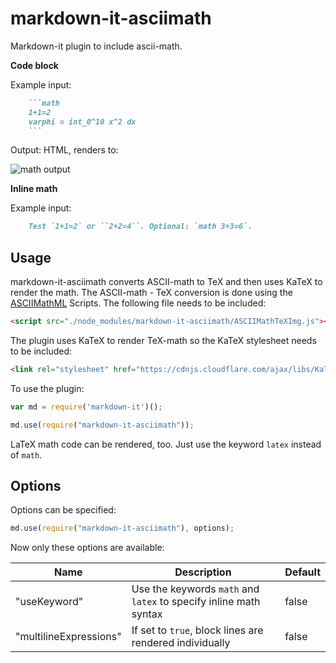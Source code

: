 # markdown-it-asciimath
Markdown-it plugin to include ascii-math.

**Code block**

Example input:
```md
    ```math
    1+1=2
    varphi = int_0^10 x^2 dx
    ```
```

Output: HTML, renders to:

![math output](https://cloud.githubusercontent.com/assets/18582541/18347144/3c7e5aaa-75c4-11e6-888f-c8e6f406fdc7.png)

**Inline math**

Example input:
```md
    Test `1+1=2` or ``2+2=4``. Optional: `math 3+3=6`.
```

## Usage
markdown-it-asciimath converts ASCII-math to TeX and then uses KaTeX to render the math. The ASCII-math - TeX conversion is done using the [ASCIIMathML](https://github.com/mathjax/asciimathml) Scripts. The following file needs to be included:

```html
<script src="./node_modules/markdown-it-asciimath/ASCIIMathTeXImg.js"></script>
```

The plugin uses KaTeX to render TeX-math so the KaTeX stylesheet needs to be included:

```html
<link rel="stylesheet" href="https://cdnjs.cloudflare.com/ajax/libs/KaTeX/0.7.1/katex.min.css">
```

To use the plugin:

```javascript
var md = require('markdown-it')();

md.use(require("markdown-it-asciimath"));
```

LaTeX math code can be rendered, too. Just use the keyword `latex` instead of `math`.

## Options

Options can be specified:
``` javascript
md.use(require("markdown-it-asciimath"), options);
```

Now only these options are available:

Name                    | Description                                                          | Default
------------------------|----------------------------------------------------------------------|----------------------------------
"useKeyword"            | Use the keywords `math` and `latex` to specify inline math syntax    | false
"multilineExpressions"  | If set to `true`, block lines are rendered individually              | false
